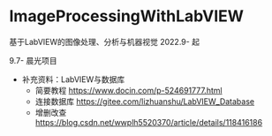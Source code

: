 # ImageProcessingWithLabVIEW
基于LabVIEW的图像处理、分析与机器视觉
2022.9- 起

9.7- 晨光项目

* 补充资料：LabVIEW与数据库
	* 简要教程 https://www.docin.com/p-524691777.html
	* 连接数据库 https://gitee.com/lizhuanshu/LabVIEW_Database
	* 增删改查 https://blog.csdn.net/wwplh5520370/article/details/118416186